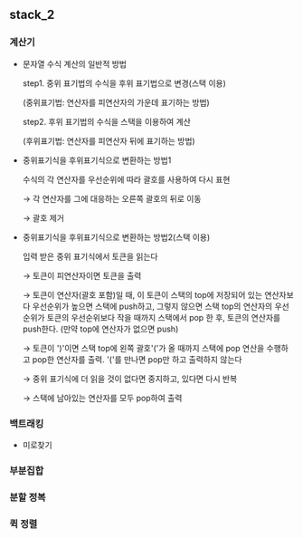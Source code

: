 ## stack_2

### 계산기

- 문자열 수식 계산의 일반적 방법

  step1. 중위 표기법의 수식을 후위 표기법으로 변경(스택 이용)

  (중위표기법: 연산자를 피연산자의 가운데 표기하는 방법)

  step2. 후위 표기법의 수식을 스택을 이용하여 계산

  (후위표기법: 연산자를 피연산자 뒤에 표기하는 방법)

  

- 중위표기식을 후위표기식으로 변환하는 방법1

  수식의 각 연산자를 우선순위에 따라 괄호를 사용하여 다시 표현

  → 각 연산자를 그에 대응하는 오른쪽 괄호의 뒤로 이동

  → 괄호 제거

- 중위표기식을 후위표기식으로 변환하는 방법2(스택 이용)

  입력 받은 중위 표기식에서 토큰을 읽는다

  → 토큰이 피연산자이면 토큰을 출력

  → 토큰이 연산자(괄호 포함)일 때, 이 토큰이 스택의 top에 저장되어 있는 연산자보다 우선순위가 높으면 스택에 push하고, 그렇지 않으면 스택 top의 연산자의 우선순위가 토큰의 우선순위보다 작을 때까지 스택에서 pop 한 후, 토큰의 연산자를 push한다. (만약 top에 연산자가 없으면 push)

  → 토큰이 ')'이면 스택 top에 왼쪽 괄호'('가 올 때까지 스택에 pop 연산을 수행하고 pop한 연산자를 출력. '('를 만나면 pop만 하고 출력하지 않는다

  → 중위 표기식에 더 읽을 것이 없다면 중지하고, 있다면 다시 반복

  → 스택에 남아있는 연산자를 모두 pop하여 출력



### 백트래킹



- 미로찾기



### 부분집합





### 분할 정복





### 퀵 정렬

